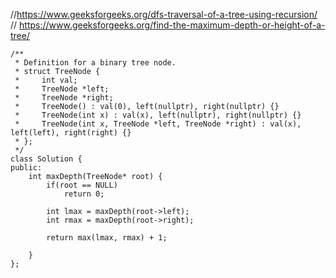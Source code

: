 //https://www.geeksforgeeks.org/dfs-traversal-of-a-tree-using-recursion/
// https://www.geeksforgeeks.org/find-the-maximum-depth-or-height-of-a-tree/
```
/**
 * Definition for a binary tree node.
 * struct TreeNode {
 *     int val;
 *     TreeNode *left;
 *     TreeNode *right;
 *     TreeNode() : val(0), left(nullptr), right(nullptr) {}
 *     TreeNode(int x) : val(x), left(nullptr), right(nullptr) {}
 *     TreeNode(int x, TreeNode *left, TreeNode *right) : val(x), left(left), right(right) {}
 * };
 */
class Solution {
public:
    int maxDepth(TreeNode* root) {
        if(root == NULL)
            return 0;
        
        int lmax = maxDepth(root->left);
        int rmax = maxDepth(root->right);

        return max(lmax, rmax) + 1;
   
    }
};
```
